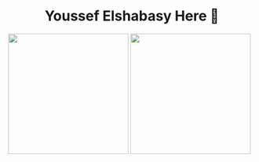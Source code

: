 <h1 align="center">Youssef Elshabasy Here 👋</h1>
<div>
  <img src="https://github-readme-stats.vercel.app/api?username=juke-duke&theme=blue-green" style="height:245px"/>
  <img src="https://github-readme-stats.vercel.app/api/top-langs/?username=juke-duke&theme=dark" style="height:245px"/>
</div>
